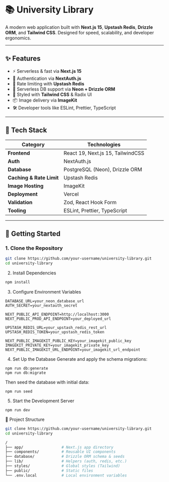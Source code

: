 # 📚 University Library

A modern web application built with **Next.js 15**, **Upstash Redis**, **Drizzle ORM**, and **Tailwind CSS**. Designed for speed, scalability, and developer ergonomics.

---

## ✨ Features

- ⚡ Serverless & fast via **Next.js 15**
- 🔐 Authentication via **NextAuth.js**
- 🔄 Rate limiting with **Upstash Redis**
- 💾 Serverless DB support via **Neon + Drizzle ORM**
- 🎨 Styled with **Tailwind CSS** & Radix UI
- 📦 Image delivery via **ImageKit**
- 🛠 Developer tools like ESLint, Prettier, TypeScript

---

## 🧰 Tech Stack

| Category                 | Technologies                      |
| ------------------------ | --------------------------------- |
| **Frontend**             | React 19, Next.js 15, TailwindCSS |
| **Auth**                 | NextAuth.js                       |
| **Database**             | PostgreSQL (Neon), Drizzle ORM    |
| **Caching & Rate Limit** | Upstash Redis                     |
| **Image Hosting**        | ImageKit                          |
| **Deployment**           | Vercel                            |
| **Validation**           | Zod, React Hook Form              |
| **Tooling**              | ESLint, Prettier, TypeScript      |

---

## 🚀 Getting Started

### 1. Clone the Repository

```bash
git clone https://github.com/your-username/university-library.git
cd university-library
```

2. Install Dependencies

```bash
npm install
```

3. Configure Environment Variables

```env
DATABASE_URL=your_neon_database_url
AUTH_SECRET=your_nextauth_secret

NEXT_PUBLIC_API_ENDPOINT=http://localhost:3000
NEXT_PUBLIC_PROD_API_ENDPOINT=your_deployed_url

UPSTASH_REDIS_URL=your_upstash_redis_rest_url
UPSTASH_REDIS_TOKEN=your_upstash_redis_token

NEXT_PUBLIC_IMAGEKIT_PUBLIC_KEY=your_imagekit_public_key
IMAGEKIT_PRIVATE_KEY=your_imagekit_private_key
NEXT_PUBLIC_IMAGEKIT_URL_ENDPOINT=your_imagekit_url_endpoint

```

4. Set Up the Database
   Generate and apply the schema migrations:

```
npm run db:generate
npm run db:migrate
```

Then seed the database with initial data:

```
npm run seed
```

5. Start the Development Server

```
npm run dev
```

📂 Project Structure

```bash
git clone https://github.com/your-username/university-library.git
cd university-library

/
├── app/                 # Next.js app directory
├── components/          # Reusable UI components
├── database/            # Drizzle ORM schema & seeds
├── lib/                 # Helpers (auth, redis, etc.)
├── styles/              # Global styles (Tailwind)
├── public/              # Static files
└── .env.local           # Local environment variables

```
